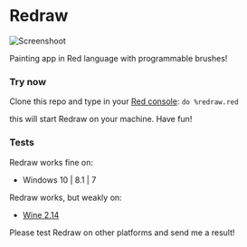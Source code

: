 # Redraw
![Screenshoot](https://github.com/honix/Redraw/blob/master/screenshoot.png)

Painting app in Red language with programmable brushes!

### Try now
Clone this repo and type in your [Red console](http://www.red-lang.org/p/download.html): ```do %redraw.red```

this will start Redraw on your machine. Have fun!

### Tests
Redraw works fine on:
- Windows 10 | 8.1 | 7

Redraw works, but weakly on:
- [Wine 2.14](https://www.winehq.org/)

Please test Redraw on other platforms and send me a result!
